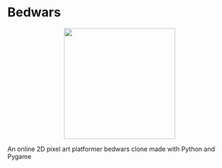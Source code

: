 <h1>Bedwars</h1>

<div align="center">
  <img src="https://cdn.discordapp.com/attachments/918518890101886979/1006281901075599461/unknown.png" width="250" height="250"/>
</div>

An online 2D pixel art platformer bedwars clone made with Python and Pygame

